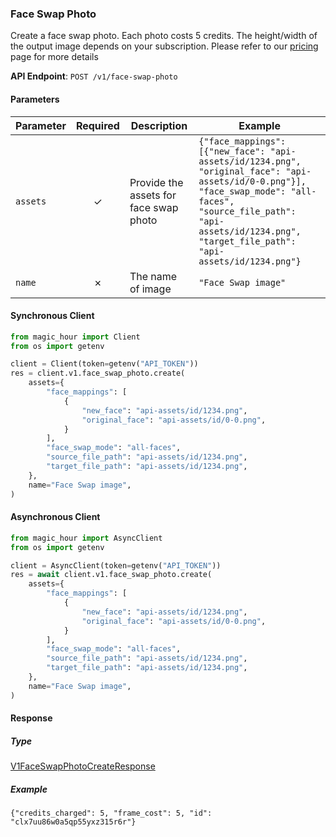 
### Face Swap Photo <a name="create"></a>

Create a face swap photo. Each photo costs 5 credits. The height/width of the output image depends on your subscription. Please refer to our [pricing](/pricing) page for more details

**API Endpoint**: `POST /v1/face-swap-photo`

#### Parameters

| Parameter | Required | Description | Example |
|-----------|:--------:|-------------|--------|
| `assets` | ✓ | Provide the assets for face swap photo | `{"face_mappings": [{"new_face": "api-assets/id/1234.png", "original_face": "api-assets/id/0-0.png"}], "face_swap_mode": "all-faces", "source_file_path": "api-assets/id/1234.png", "target_file_path": "api-assets/id/1234.png"}` |
| `name` | ✗ | The name of image | `"Face Swap image"` |

#### Synchronous Client

```python
from magic_hour import Client
from os import getenv

client = Client(token=getenv("API_TOKEN"))
res = client.v1.face_swap_photo.create(
    assets={
        "face_mappings": [
            {
                "new_face": "api-assets/id/1234.png",
                "original_face": "api-assets/id/0-0.png",
            }
        ],
        "face_swap_mode": "all-faces",
        "source_file_path": "api-assets/id/1234.png",
        "target_file_path": "api-assets/id/1234.png",
    },
    name="Face Swap image",
)

```

#### Asynchronous Client

```python
from magic_hour import AsyncClient
from os import getenv

client = AsyncClient(token=getenv("API_TOKEN"))
res = await client.v1.face_swap_photo.create(
    assets={
        "face_mappings": [
            {
                "new_face": "api-assets/id/1234.png",
                "original_face": "api-assets/id/0-0.png",
            }
        ],
        "face_swap_mode": "all-faces",
        "source_file_path": "api-assets/id/1234.png",
        "target_file_path": "api-assets/id/1234.png",
    },
    name="Face Swap image",
)

```

#### Response

##### Type
[V1FaceSwapPhotoCreateResponse](/magic_hour/types/models/v1_face_swap_photo_create_response.py)

##### Example
`{"credits_charged": 5, "frame_cost": 5, "id": "clx7uu86w0a5qp55yxz315r6r"}`
